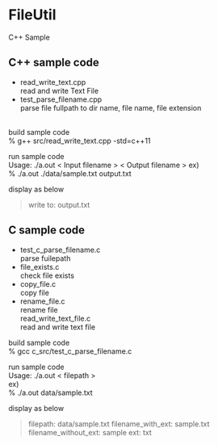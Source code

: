 FileUtil
===============

C++ Sample <br/>

## C++ sample code
- read_write_text.cpp <br/>
read and write Text File <br/>
- test_parse_filename.cpp <br/>
parse file fullpath to dir name, file name, file extension <br/> <br/>


build sample code <br/>
% g++  src/read_write_text.cpp -std=c++11 <br/>

run sample code <br/>
Usage:  ./a.out \< Input filename \> \< Output filename \>
ex) <br/>
% ./a.out ./data/sample.txt output.txt <br/>

display as below <br/>
> write to: output.txt <br/>


## C sample code
- test_c_parse_filename.c <br/>
parse fuilepath  <br/>
- file_exists.c <br/>
check file exists <br/>
- copy_file.c <br/>
copy file <br/>
- rename_file.c <br/>
rename file <br/>
read_write_text_file.c <br/>
read and write text file <br/>


build sample code <br/>
% gcc  c_src/test_c_parse_filename.c <br/>

run sample code <br/>
Usage: ./a.out \< filepath \>  <br/>
ex)  <br/>
% ./a.out data/sample.txt  <br/>

display as below  <br/>
> filepath: data/sample.txt 
> filename_with_ext: sample.txt 
> filename_without_ext: sample 
> ext: txt 

